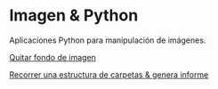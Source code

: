 # Imagen & Python

Aplicaciones Python para manipulación de imágenes.

[Quitar fondo de imagen](01/)

[Recorrer una estructura de carpetas & genera informe](02/recorrer_directorio_estadisticas.ipynb)



